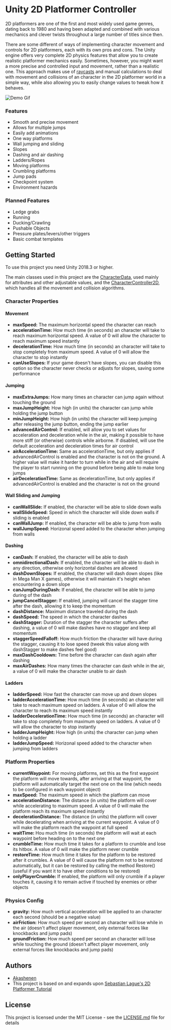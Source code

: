 # Unity 2D Platformer Controller

2D platformers are one of the first and most widely used game genres, dating back to 1980 and having been adapted and combined with various mechanics and clever twists throughout a large number of titles since then. 

There are some different of ways of implementing character movement and controls for 2D platformers, each with its own pros and cons. The Unity engine offers very complete 2D physics features that allow you to create realistic platformer mechanics easily. Sometimes, however, you might want a more precise and controlled input and movement, rather than a realistic one. This approach makes use of [raycasts](https://docs.unity3d.com/ScriptReference/Physics.Raycast.html) and manual calculations to deal with movement and collisions of an character in the 2D platformer world in a simple way, while also allowing you to easily change values to tweak how it behaves.

![Demo Gif](https://github.com/akashenen/2d-platformer-controller/blob/master/Gifs/demo.gif)

### Features

* Smooth and precise movement
* Allows for multiple jumps
* Easily add animations
* One way platforms
* Wall jumping and sliding
* Slopes
* Dashing and air dashing
* Ladders/Ropes
* Moving platforms
* Crumbling platforms
* Jump pads
* Checkpoint system
* Environment hazards
  
### Planned Features

* Ledge grabs
* Running
* Ducking/Crawling
* Pushable Objects
* Pressure plates/levers/other triggers
* Basic combat templates

## Getting Started

To use this project you need Unity 2018.3 or higher.

The main classes used in this project are the [CharacterData](https://github.com/akashenen/2d-platformer-controller/blob/master/Assets/Scripts/CharacterData.cs), used mainly for attributes and other adjustable values, and the [CharacterController2D](https://github.com/akashenen/2d-platformer-controller/blob/master/Assets/Scripts/CharacterController2D.cs), which handles all the movement and collision algorithms.

### Character Properties

#### Movement

* **maxSpeed:** The maximum horizontal speed the character can reach
* **accelerationTime:** How much time (in seconds) an character will take to reach maximum horizontal speed. A value of 0 will allow the character to reach maximum speed instantly
* **decelerationTime:** How much time (in seconds) an character will take to stop completely from maximum speed. A value of 0 will allow the character to stop instantly
* **canUseSlopes:** If your game doesn't have slopes, you can disable this option so the character never checks or adjusts for slopes, saving some performance

#### Jumping

* **maxExtraJumps:** How many times an character can jump again without touching the ground
* **maxJumpHeight:** How high (in units) the character can jump while holding the jump button
* **minJumpHeight:** How high (in units) the character will keep jumping after releasing the jump button, ending the jump earlier
* **advancedAirControl:** If enabled, will allow you to set values for acceleration and deceleration while in the air, making it possible to have more stiff (or otherwise) controls while airborne. If disabled, will use the default acceleration and deceleration times for air control
* **airAccelerationTime:** Same as accelerationTime, but only applies if advancedAirControl is enabled and the character is not on the ground. A higher value will make it harder to turn while in the air and will require the player to start running on the ground before being able to make long jumps
* **airDecelerationTime:** Same as decelerationTime, but only applies if advancedAirControl is enabled and the character is not on the ground

#### Wall Sliding and Jumping

* **canWallSlide:** If enabled, the character will be able to slide down walls
* **wallSlideSpeed:** Speed in which the character will slide down walls if sliding is enabled
* **canWallJump:** If enabled, the character will be able to jump from walls
* **wallJumpSpeed:** Horizonal speed added to the character when jumping from walls

#### Dashing

* **canDash:** If enabled, the character will be able to dash
* **omnidirectionalDash:** If enabled, the character will be able to dash in any direction, otherwise only horizontal dashes are allowed
* **dashDownSlopes:** If enabled, the character will dash down slopes (like in Mega Man X games), otherwise it will maintain it's height when encountering a down slope
* **canJumpDuringDash:** If enabled, the character will be able to jump during of the dash
* **jumpCancelStagger:** If enabled, jumping will cancel the stagger time after the dash, allowing it to keep the momentum
* **dashDistance:** Maximum distance traveled during the dash
* **dashSpeed:** The speed in which the character dashes
* **dashStagger:** Duration of the stagger the character suffers after dashing, a value of 0 will make dashes have no stagger and keep all momentum
* **staggerSpeedFalloff:** How much friction the character will have during the stagger, causing it to lose speed (tweek this value along with dashStagger to make dashes feel good)
* **maxDashCooldown:** Time before the character can dash again after dashing
* **maxAirDashes:** How many times the character can dash while in the air, a value of 0 will make the character unable to air dash

#### Ladders

* **ladderSpeed:** How fast the character can move up and down slopes
* **ladderAccelerationTime:** How much time (in seconds) an character will take to reach maximum speed on ladders. A value of 0 will allow the character to reach its maximum speed instantly
* **ladderDecelerationTime:** How much time (in seconds) an character will take to stop completely from maximum speed on ladders. A value of 0 will allow the character to stop instantly
* **ladderJumpHeight:** How high (in units) the character can jump when holding a ladder
* **ladderJumpSpeed:** Horizonal speed added to the character when jumping from ladders

### Platform Properties

* **currentWaypoint:** For moving platforms, set this as the first waypoint the platform will move towards, after arriving at that waypoint, the platform will automatically target the next one on the line (which needs to be configured in each waypoint object)
* **maxSpeed:** The maximum speed in which the platform can move
* **accelerationDistance:**  The distance (in units) the platform will cover while accelerating to maximum speed. A value of 0 will make the platform reach its maximum speed instantly
* **decelerationDistance:** The distance (in units) the platform will cover while decelerating when arriving at the current waypoint. A value of 0 will make the platform reach the waypoint at full speed
* **waitTime:** Hou much time (in seconds) the platform will wait at each waypoint before heading on to the next one
* **crumbleTime:** How much time it takes for a platform to crumble and lose its hitbox. A value of 0 will make the platform never crumble
* **restoreTime:** How much time it takes for the platform to be restored after it crumbles. A value of 0 will cause the platform not to be restored automatically, but it can be restored by calling the method Restore() (useful if you want it to have other conditions to be restored)
* **onlyPlayerCrumble:** If enabled, the platform will only crumble if a player touches it, causing it to remain active if touched by enemies or other objects

### Physics Config

* **gravity:** How much vertical acceleration will be applied to an character each second (should be a negative value)
* **airFriction:** How much speed per second an character will lose while in the air (doesn't affect player movement, only external forces like knockbacks and jump pads)
* **groundFriction:** How much speed per second an character will lose while touching the ground (doesn't affect player movement, only external forces like knockbacks and jump pads)

## Authors

* [Akashenen](https://github.com/akashenen/)
* This project is based on and expands upon [Sebastian Lague's 2D Platformer Tutorial](https://github.com/SebLague/2DPlatformer-Tutorial)

## License

This project is licensed under the MIT License - see the [LICENSE.md](LICENSE.md) file for details
